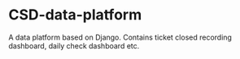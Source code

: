 # CSD-data-platform
A data platform based on Django. Contains ticket closed recording dashboard, daily check dashboard etc.
